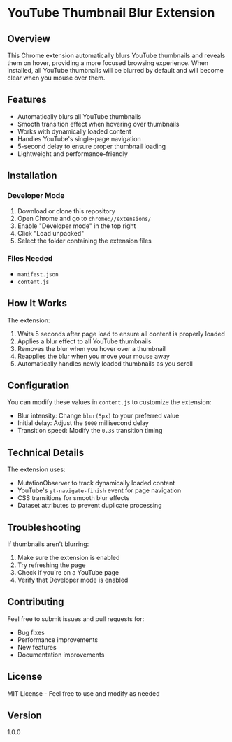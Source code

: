 # YouTube Thumbnail Blur Extension

## Overview
This Chrome extension automatically blurs YouTube thumbnails and reveals them on hover, providing a more focused browsing experience. When installed, all YouTube thumbnails will be blurred by default and will become clear when you mouse over them.

## Features
- Automatically blurs all YouTube thumbnails
- Smooth transition effect when hovering over thumbnails
- Works with dynamically loaded content
- Handles YouTube's single-page navigation
- 5-second delay to ensure proper thumbnail loading
- Lightweight and performance-friendly

## Installation

### Developer Mode
1. Download or clone this repository
2. Open Chrome and go to `chrome://extensions/`
3. Enable "Developer mode" in the top right
4. Click "Load unpacked"
5. Select the folder containing the extension files

### Files Needed
- `manifest.json`
- `content.js` 

## How It Works
The extension:
1. Waits 5 seconds after page load to ensure all content is properly loaded
2. Applies a blur effect to all YouTube thumbnails
3. Removes the blur when you hover over a thumbnail
4. Reapplies the blur when you move your mouse away
5. Automatically handles newly loaded thumbnails as you scroll

## Configuration
You can modify these values in `content.js` to customize the extension:
- Blur intensity: Change `blur(5px)` to your preferred value
- Initial delay: Adjust the `5000` millisecond delay
- Transition speed: Modify the `0.3s` transition timing

## Technical Details
The extension uses:
- MutationObserver to track dynamically loaded content
- YouTube's `yt-navigate-finish` event for page navigation
- CSS transitions for smooth blur effects
- Dataset attributes to prevent duplicate processing

## Troubleshooting
If thumbnails aren't blurring:
1. Make sure the extension is enabled
2. Try refreshing the page
3. Check if you're on a YouTube page
4. Verify that Developer mode is enabled

## Contributing
Feel free to submit issues and pull requests for:
- Bug fixes
- Performance improvements
- New features
- Documentation improvements

## License
MIT License - Feel free to use and modify as needed

## Version
1.0.0